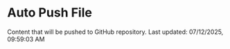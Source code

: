 # Auto Push File

Content that will be pushed to GitHub repository.
Last updated: 07/12/2025, 09:59:03 AM